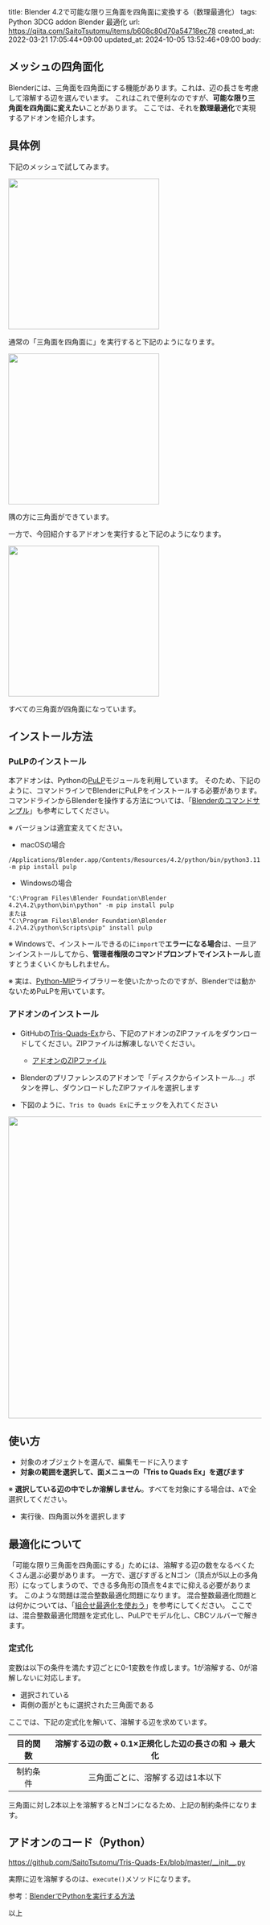 title: Blender 4.2で可能な限り三角面を四角面に変換する（数理最適化）
tags: Python 3DCG addon Blender 最適化
url: https://qiita.com/SaitoTsutomu/items/b608c80d70a54718ec78
created_at: 2022-03-21 17:05:44+09:00
updated_at: 2024-10-05 13:52:46+09:00
body:

## メッシュの四角面化

Blenderには、三角面を四角面にする機能があります。これは、辺の長さを考慮して溶解する辺を選んでいます。
これはこれで便利なのですが、**可能な限り三角面を四角面に変えたい**ことがあります。
ここでは、それを**数理最適化**で実現するアドオンを紹介します。

## 具体例

下記のメッシュで試してみます。

<img src="https://qiita-image-store.s3.ap-northeast-1.amazonaws.com/0/13955/26141131-8915-b923-87f3-78e115397f85.png" width="300">

通常の「三角面を四角面に」を実行すると下記のようになります。

<img src="https://qiita-image-store.s3.ap-northeast-1.amazonaws.com/0/13955/21a01f16-46d2-1765-239a-17c19d654514.png" width="300">

隅の方に三角面ができています。

一方で、今回紹介するアドオンを実行すると下記のようになります。

<img src="https://qiita-image-store.s3.ap-northeast-1.amazonaws.com/0/13955/928d6e87-6d11-b922-2452-980fb8eeb984.png" width="300">

すべての三角面が四角面になっています。

## インストール方法

### PuLPのインストール

本アドオンは、Pythonの[PuLP](https://github.com/coin-or/pulp)モジュールを利用しています。
そのため、下記のように、コマンドラインでBlenderにPuLPをインストールする必要があります。コマンドラインからBlenderを操作する方法については、「[Blenderのコマンドサンプル](https://qiita.com/SaitoTsutomu/items/6b70367455f843a979b1)」も参考にしてください。

※ バージョンは適宜変えてください。

- macOSの場合
```
/Applications/Blender.app/Contents/Resources/4.2/python/bin/python3.11 -m pip install pulp
```

- Windowsの場合
```
"C:\Program Files\Blender Foundation\Blender 4.2\4.2\python\bin\python" -m pip install pulp
または
"C:\Program Files\Blender Foundation\Blender 4.2\4.2\python\Scripts\pip" install pulp
```

※ Windowsで、インストールできるのに`import`で**エラーになる場合**は、一旦アンインストールしてから、**管理者権限のコマンドプロンプトでインストール**し直すとうまくいくかもしれません。

※ 実は、[Python-MIP](https://www.python-mip.com/)ライブラリーを使いたかったのですが、Blenderでは動かないためPuLPを用いています。

### アドオンのインストール

- GitHubの[Tris-Quads-Ex](https://github.com/SaitoTsutomu/Tris-Quads-Ex)から、下記のアドオンのZIPファイルをダウンロードしてください。ZIPファイルは解凍しないでください。

  - [アドオンのZIPファイル](https://github.com/SaitoTsutomu/Tris-Quads-Ex/archive/refs/heads/master.zip)

- Blenderのプリファレンスのアドオンで「ディスクからインストール…」ボタンを押し、ダウンロードしたZIPファイルを選択します

- 下図のように、`Tris to Quads Ex`にチェックを入れてください

<img src="https://qiita-image-store.s3.ap-northeast-1.amazonaws.com/0/13955/65391d5d-1b63-d479-00a1-a1db48c901c1.png" width="600">


## 使い方

- 対象のオブジェクトを選んで、編集モードに入ります
- **対象の範囲を選択して、面メニューの「Tris to Quads Ex」を選びます**

※ **選択している辺の中でしか溶解しません**。すべてを対象にする場合は、`A`で全選択してください。

- 実行後、四角面以外を選択します

## 最適化について

「可能な限り三角面を四角面にする」ためには、溶解する辺の数をなるべくたくさん選ぶ必要があります。
一方で、選びすぎるとNゴン（頂点が5以上の多角形）になってしまうので、できる多角形の頂点を4までに抑える必要があります。
このような問題は混合整数最適化問題になります。
混合整数最適化問題とは何かについては、「[組合せ最適化を使おう](https://qiita.com/SaitoTsutomu/items/bfbf4c185ed7004b5721)」を参考にしてください。
ここでは、混合整数最適化問題を定式化し、PuLPでモデル化し、CBCソルバーで解きます。

### 定式化

変数は以下の条件を満たす辺ごとに0-1変数を作成します。1が溶解する、0が溶解しないに対応します。

- 選択されている
- 両側の面がともに選択された三角面である

ここでは、下記の定式化を解いて、溶解する辺を求めています。

| 目的関数 | 溶解する辺の数 + 0.1×正規化した辺の長さの和 → 最大化 |
| :------: | :--------------------------------------------------: |
| 制約条件 |          三角面ごとに、溶解する辺は1本以下           |

三角面に対し2本以上を溶解するとNゴンになるため、上記の制約条件になります。

## アドオンのコード（Python）

https://github.com/SaitoTsutomu/Tris-Quads-Ex/blob/master/__init__.py

実際に辺を溶解するのは、`execute()`メソッドになります。

参考：[BlenderでPythonを実行する方法](https://qiita.com/SaitoTsutomu/items/cec67381a8789b40e377)

以上

